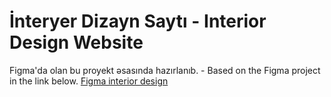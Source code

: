 # İnteryer Dizayn Saytı - Interior Design Website
Figma'da olan bu proyekt əsasında hazırlanıb. - Based on the Figma project in the link below.
<a href="https://www.figma.com/file/dcVsgsRaqW43mgZBYGZIjB/Interior-Design-Website-Template-(Community)?node-id=1-5&t=CAcXwSAUPHlTEGMP-0" target="_blank">Figma interior design</a>
